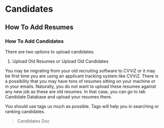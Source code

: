 # Candidates

## How To Add Resumes

### How To Add Candidates

There are two options to upload candidates.

1. Upload Old Resumes or Upload Old Candidates

You may be migrating from your old recruiting software to CVViZ or it may be first time you are using an applicant tracking system like CVViZ. There is a possibility that you may have tons of resumes sitting on your machine or in your emails. Naturally, you do not want to upload these resumes against any new job as these are old resumes. In that case, you can go to tab Candidate Database and upload your resumes there. 

You should use tags us much as possible. Tags will help you in searching or ranking candidates. 

> Candidates Doc

